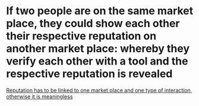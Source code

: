 # If two people are on the same market place, they could show each other their respective reputation on another market place: whereby they verify each other with a tool and the respective reputation is revealed

[Reputation has to be linked to one market place and one type of interaction, otherwise it is meaningless](If%20two%20people%20are%20on%20the%20same%20market%20place,%20they%20c%20b9d88c96f034426fa0ac15f7cb772148/Reputation%20has%20to%20be%20linked%20to%20one%20market%20place%20an%208156bad279cf49f6a636dc4379d87108.md)
